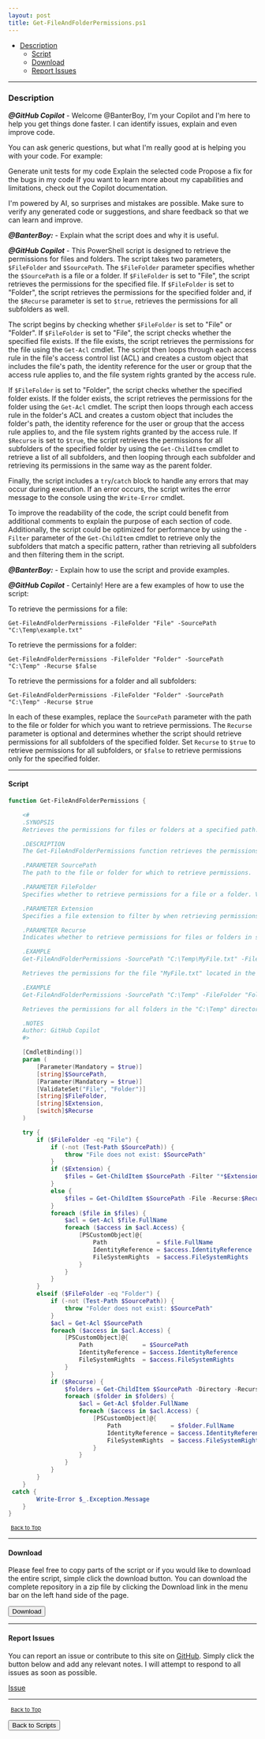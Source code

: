 ```yaml
---
layout: post
title: Get-FileAndFolderPermissions.ps1
---
```


- [Description](#description)
  - [Script](#script)
  - [Download](#download)
  - [Report Issues](#report-issues)

---

### Description

**_@GitHub Copilot_** - Welcome @BanterBoy, I'm your Copilot and I'm here to help you get things done faster. I can identify issues, explain and even improve code.

You can ask generic questions, but what I'm really good at is helping you with your code. For example:

Generate unit tests for my code
Explain the selected code
Propose a fix for the bugs in my code
If you want to learn more about my capabilities and limitations, check out the Copilot documentation.

I'm powered by AI, so surprises and mistakes are possible. Make sure to verify any generated code or suggestions, and share feedback so that we can learn and improve.

**_@BanterBoy:_** - Explain what the script does and why it is useful.

**_@GitHub Copilot_** - This PowerShell script is designed to retrieve the permissions for files and folders. The script takes two parameters, `$FileFolder` and `$SourcePath`. The `$FileFolder` parameter specifies whether the `$SourcePath` is a file or a folder. If `$FileFolder` is set to "File", the script retrieves the permissions for the specified file. If `$FileFolder` is set to "Folder", the script retrieves the permissions for the specified folder and, if the `$Recurse` parameter is set to `$true`, retrieves the permissions for all subfolders as well.

The script begins by checking whether `$FileFolder` is set to "File" or "Folder". If `$FileFolder` is set to "File", the script checks whether the specified file exists. If the file exists, the script retrieves the permissions for the file using the `Get-Acl` cmdlet. The script then loops through each access rule in the file's access control list (ACL) and creates a custom object that includes the file's path, the identity reference for the user or group that the access rule applies to, and the file system rights granted by the access rule.

If `$FileFolder` is set to "Folder", the script checks whether the specified folder exists. If the folder exists, the script retrieves the permissions for the folder using the `Get-Acl` cmdlet. The script then loops through each access rule in the folder's ACL and creates a custom object that includes the folder's path, the identity reference for the user or group that the access rule applies to, and the file system rights granted by the access rule. If `$Recurse` is set to `$true`, the script retrieves the permissions for all subfolders of the specified folder by using the `Get-ChildItem` cmdlet to retrieve a list of all subfolders, and then looping through each subfolder and retrieving its permissions in the same way as the parent folder.

Finally, the script includes a `try`/`catch` block to handle any errors that may occur during execution. If an error occurs, the script writes the error message to the console using the `Write-Error` cmdlet.

To improve the readability of the code, the script could benefit from additional comments to explain the purpose of each section of code. Additionally, the script could be optimized for performance by using the `-Filter` parameter of the `Get-ChildItem` cmdlet to retrieve only the subfolders that match a specific pattern, rather than retrieving all subfolders and then filtering them in the script.

**_@BanterBoy:_** - Explain how to use the script and provide examples.

**_@GitHub Copilot_** - Certainly! Here are a few examples of how to use the script:

To retrieve the permissions for a file:

```
Get-FileAndFolderPermissions -FileFolder "File" -SourcePath "C:\Temp\example.txt"
```

To retrieve the permissions for a folder:

```
Get-FileAndFolderPermissions -FileFolder "Folder" -SourcePath "C:\Temp" -Recurse $false
```

To retrieve the permissions for a folder and all subfolders:

```
Get-FileAndFolderPermissions -FileFolder "Folder" -SourcePath "C:\Temp" -Recurse $true
```

In each of these examples, replace the `SourcePath` parameter with the path to the file or folder for which you want to retrieve permissions. The `Recurse` parameter is optional and determines whether the script should retrieve permissions for all subfolders of the specified folder. Set `Recurse` to `$true` to retrieve permissions for all subfolders, or `$false` to retrieve permissions only for the specified folder.

---

#### Script

```powershell
function Get-FileAndFolderPermissions {

	<#
	.SYNOPSIS
	Retrieves the permissions for files or folders at a specified path.

	.DESCRIPTION
	The Get-FileAndFolderPermissions function retrieves the permissions for files or folders at a specified path. It can retrieve permissions for a single file or folder, or for all files or folders in a directory and its subdirectories.

	.PARAMETER SourcePath
	The path to the file or folder for which to retrieve permissions.

	.PARAMETER FileFolder
	Specifies whether to retrieve permissions for a file or a folder. Valid values are "File" and "Folder".

	.PARAMETER Extension
	Specifies a file extension to filter by when retrieving permissions for files.

	.PARAMETER Recurse
	Indicates whether to retrieve permissions for files or folders in subdirectories.

	.EXAMPLE
	Get-FileAndFolderPermissions -SourcePath "C:\Temp\MyFile.txt" -FileFolder "File"

	Retrieves the permissions for the file "MyFile.txt" located in the "C:\Temp" directory.

	.EXAMPLE
	Get-FileAndFolderPermissions -SourcePath "C:\Temp" -FileFolder "Folder" -Recurse

	Retrieves the permissions for all folders in the "C:\Temp" directory and its subdirectories.

	.NOTES
	Author: GitHub Copilot
	#>

	[CmdletBinding()]
	param (
		[Parameter(Mandatory = $true)]
		[string]$SourcePath,
		[Parameter(Mandatory = $true)]
		[ValidateSet("File", "Folder")]
		[string]$FileFolder,
		[string]$Extension,
		[switch]$Recurse
	)

	try {
		if ($FileFolder -eq "File") {
			if (-not (Test-Path $SourcePath)) {
				throw "File does not exist: $SourcePath"
			}
			if ($Extension) {
				$files = Get-ChildItem $SourcePath -Filter "*$Extension" -File -Recurse:$Recurse
			}
			else {
				$files = Get-ChildItem $SourcePath -File -Recurse:$Recurse
			}
			foreach ($file in $files) {
				$acl = Get-Acl $file.FullName
				foreach ($access in $acl.Access) {
					[PSCustomObject]@{
						Path              = $file.FullName
						IdentityReference = $access.IdentityReference
						FileSystemRights  = $access.FileSystemRights
					}
				}
			}
		}
		elseif ($FileFolder -eq "Folder") {
			if (-not (Test-Path $SourcePath)) {
				throw "Folder does not exist: $SourcePath"
			}
			$acl = Get-Acl $SourcePath
			foreach ($access in $acl.Access) {
				[PSCustomObject]@{
					Path              = $SourcePath
					IdentityReference = $access.IdentityReference
					FileSystemRights  = $access.FileSystemRights
				}
			}
			if ($Recurse) {
				$folders = Get-ChildItem $SourcePath -Directory -Recurse
				foreach ($folder in $folders) {
					$acl = Get-Acl $folder.FullName
					foreach ($access in $acl.Access) {
						[PSCustomObject]@{
							Path              = $folder.FullName
							IdentityReference = $access.IdentityReference
							FileSystemRights  = $access.FileSystemRights
						}
					}
				}
			}
		}
	}
 catch {
		Write-Error $_.Exception.Message
	}
}

```

<span style="font-size:11px;"><a href="#"><i class="fas fa-caret-up" aria-hidden="true" style="color: white; margin-right:5px;"></i>Back to Top</a></span>

---

#### Download

Please feel free to copy parts of the script or if you would like to download the entire script, simple click the download button. You can download the complete repository in a zip file by clicking the Download link in the menu bar on the left hand side of the page.

<button class="btn" type="submit" onclick="window.open('/PowerShell/NewFunctions/Get-FileAndFolderPermissions.ps1')">
    <i class="fa fa-cloud-download-alt">
    </i>
        Download
</button>

---

#### Report Issues

You can report an issue or contribute to this site on <a href="https://github.com/BanterBoy/scripts-blog/issues">GitHub</a>. Simply click the button below and add any relevant notes. I will attempt to respond to all issues as soon as possible.

<!-- Place this tag where you want the button to render. -->

<a class="github-button" href="https://github.com/BanterBoy/scripts-blog/issues/new?title=Get-FileAndFolderPermissions.ps1&body=There is a problem with this function. Please find details below." data-show-count="true" aria-label="Issue BanterBoy/scripts-blog on GitHub">Issue</a>

---

<span style="font-size:11px;"><a href="#"><i class="fas fa-caret-up" aria-hidden="true" style="color: white; margin-right:5px;"></i>Back to Top</a></span>

<a href="/menu/_pages/scripts.html">
    <button class="btn">
        <i class='fas fa-reply'>
        </i>
            Back to Scripts
    </button>
</a>

[1]: http://ecotrust-canada.github.io/markdown-toc
[2]: https://github.com/googlearchive/code-prettify
